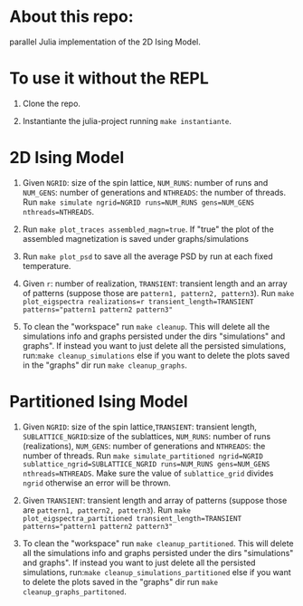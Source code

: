 # About this repo:
parallel Julia implementation of the 2D Ising Model. 

# To use it without the REPL
 1. Clone the repo.

 2. Instantiante the julia-project running `make instantiante`.

# 2D Ising Model

 1. Given `NGRID`: size of the spin lattice, `NUM_RUNS`: number of runs and `NUM_GENS`: number of generations and `NTHREADS`: the number of threads. Run `make simulate ngrid=NGRID runs=NUM_RUNS gens=NUM_GENS nthreads=NTHREADS`.
 
 2. Run `make plot_traces assembled_magn=true`. If "true" the plot of the assembled magnetization is saved under graphs/simulations

 3. Run `make plot_psd` to save all the average PSD by run at each fixed temperature.

 4. Given `r`: number of realization, `TRANSIENT`: transient length and an array of patterns (suppose those are `pattern1, pattern2, pattern3`). Run `make plot_eigspectra realizations=r transient_length=TRANSIENT patterns="pattern1 pattern2 pattern3"`

 5. To clean the "workspace" run `make cleanup`. This will delete all the simulations info and graphs persisted under the dirs 
 "simulations" and graphs". If instead you want to just delete all the persisted simulations, run:`make cleanup_simulations` else
 if you want to delete the plots saved in the "graphs" dir run `make cleanup_graphs`.

 # Partitioned Ising Model

 1. Given `NGRID`: size of the spin lattice,`TRANSIENT`: transient length, `SUBLATTICE_NGRID`:size of the sublattices, `NUM_RUNS`: number of runs (realizations), `NUM_GENS`: number of generations and `NTHREADS`: the number of threads. Run `make simulate_partitioned ngrid=NGRID sublattice_ngrid=SUBLATTICE_NGRID runs=NUM_RUNS gens=NUM_GENS nthreads=NTHREADS`.
Make sure the value of `sublattice_grid` divides `ngrid` otherwise an error will be thrown. 
 
 2. Given `TRANSIENT`: transient length and array of patterns (suppose those are `pattern1, pattern2, pattern3`). Run `make plot_eigspectra_partitioned transient_length=TRANSIENT patterns="pattern1 pattern2 pattern3"`

 3. To clean the "workspace" run `make cleanup_partitioned`. This will delete all the simulations info and graphs persisted under the dirs 
 "simulations" and graphs". If instead you want to just delete all the persisted simulations, run:`make cleanup_simulations_partitioned` else
 if you want to delete the plots saved in the "graphs" dir run `make cleanup_graphs_partitoned`.